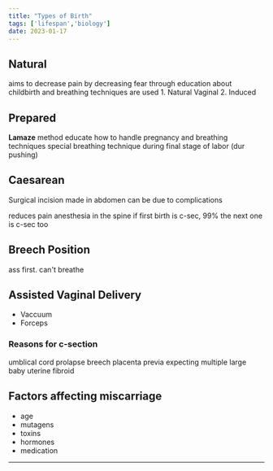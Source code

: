 ```yaml
---
title: "Types of Birth"
tags: ['lifespan','biology']
date: 2023-01-17
---
```


## Natural 
aims to decrease pain by decreasing fear through education about childbirth and breathing techniques are used
	1. Natural Vaginal 
	2. Induced 

## Prepared
**Lamaze** method
educate how to handle pregnancy and breathing techniques
special breathing technique during final stage of labor (dur pushing)

## Caesarean 
Surgical 
incision made in abdomen
can be due to complications

reduces pain 
anesthesia in the spine
if first birth is c-sec, 99% the next one is c-sec too
## Breech Position
ass first. can't breathe

## Assisted Vaginal Delivery
- Vaccuum 
- Forceps

### Reasons for c-section
umblical cord prolapse
breech
placenta previa 
expecting multiple
large baby
uterine fibroid 

## Factors affecting miscarriage
- age
- mutagens
- toxins
- hormones
- medication
---

